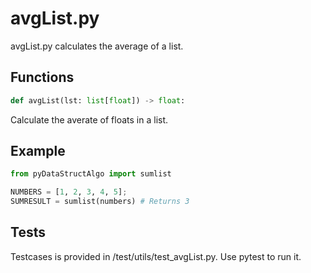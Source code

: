 # avgList.py

avgList.py calculates the average of a list.

## Functions

```python
def avgList(lst: list[float]) -> float:
```

Calculate the averate of floats in a list.

## Example

```python
from pyDataStructAlgo import sumlist

NUMBERS = [1, 2, 3, 4, 5];
SUMRESULT = sumlist(numbers) # Returns 3
```

## Tests

Testcases is provided in /test/utils/test_avgList.py. Use pytest to run it.
